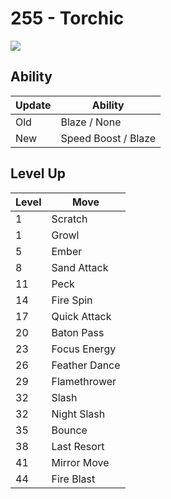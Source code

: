 # 255 - Torchic
![][255]

## Ability

Update | Ability
---    | ---
Old    | Blaze / None
New    | Speed Boost / Blaze

## Level Up

Level | Move
---   | ---
  1   | Scratch
  1   | Growl
  5   | Ember
  8   | Sand Attack
 11   | Peck
 14   | Fire Spin
 17   | Quick Attack
 20   | Baton Pass
 23   | Focus Energy
 26   | Feather Dance
 29   | Flamethrower
 32   | Slash
 32   | Night Slash
 35   | Bounce
 38   | Last Resort
 41   | Mirror Move
 44   | Fire Blast



[255]: /img/pokemon/255.png
